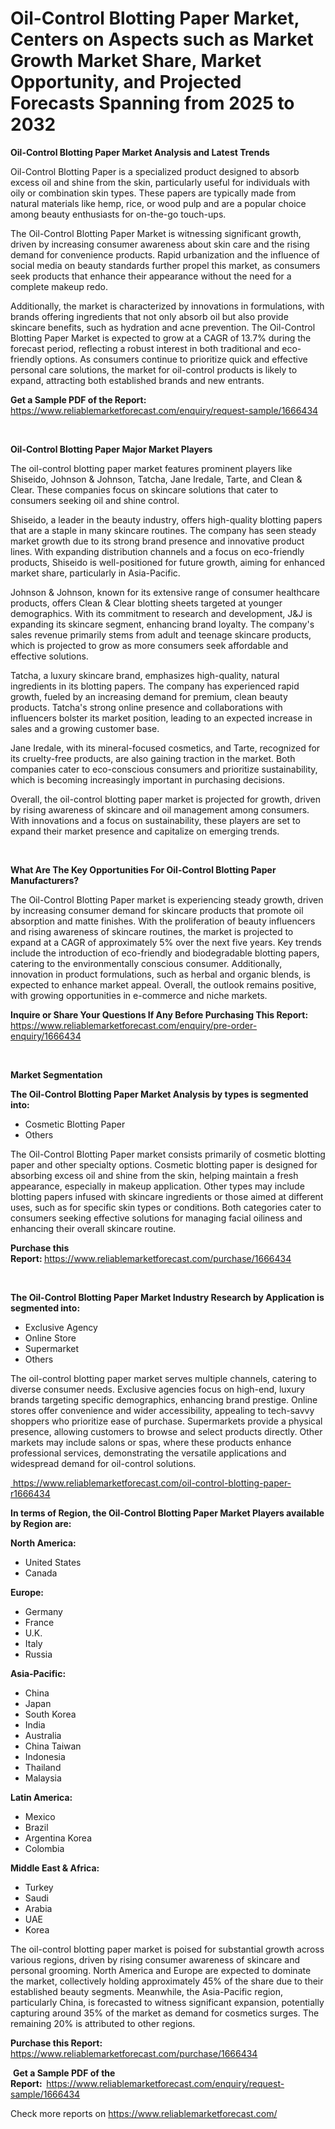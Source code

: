 <p><h1>Oil-Control Blotting Paper Market, Centers on Aspects such as Market Growth Market Share, Market Opportunity, and Projected Forecasts Spanning from 2025 to 2032</h1></p><p><strong>Oil-Control Blotting Paper Market Analysis and Latest Trends</strong></p>
<p><p>Oil-Control Blotting Paper is a specialized product designed to absorb excess oil and shine from the skin, particularly useful for individuals with oily or combination skin types. These papers are typically made from natural materials like hemp, rice, or wood pulp and are a popular choice among beauty enthusiasts for on-the-go touch-ups.</p><p>The Oil-Control Blotting Paper Market is witnessing significant growth, driven by increasing consumer awareness about skin care and the rising demand for convenience products. Rapid urbanization and the influence of social media on beauty standards further propel this market, as consumers seek products that enhance their appearance without the need for a complete makeup redo. </p><p>Additionally, the market is characterized by innovations in formulations, with brands offering ingredients that not only absorb oil but also provide skincare benefits, such as hydration and acne prevention. The Oil-Control Blotting Paper Market is expected to grow at a CAGR of 13.7% during the forecast period, reflecting a robust interest in both traditional and eco-friendly options. As consumers continue to prioritize quick and effective personal care solutions, the market for oil-control products is likely to expand, attracting both established brands and new entrants.</p></p>
<p><strong>Get a Sample PDF of the Report:&nbsp;</strong> <a href="https://www.reliablemarketforecast.com/enquiry/request-sample/1666434?utm_campaign=2320&utm_medium=2&utm_source=Github&utm_content=ia&utm_term=02042025&utm_id=oil-control-blotting-paper">https://www.reliablemarketforecast.com/enquiry/request-sample/1666434</a></p>
<p>&nbsp;</p>
<p><strong>Oil-Control Blotting Paper Major Market Players</strong></p>
<p><p>The oil-control blotting paper market features prominent players like Shiseido, Johnson & Johnson, Tatcha, Jane Iredale, Tarte, and Clean & Clear. These companies focus on skincare solutions that cater to consumers seeking oil and shine control.</p><p>Shiseido, a leader in the beauty industry, offers high-quality blotting papers that are a staple in many skincare routines. The company has seen steady market growth due to its strong brand presence and innovative product lines. With expanding distribution channels and a focus on eco-friendly products, Shiseido is well-positioned for future growth, aiming for enhanced market share, particularly in Asia-Pacific.</p><p>Johnson & Johnson, known for its extensive range of consumer healthcare products, offers Clean & Clear blotting sheets targeted at younger demographics. With its commitment to research and development, J&J is expanding its skincare segment, enhancing brand loyalty. The company's sales revenue primarily stems from adult and teenage skincare products, which is projected to grow as more consumers seek affordable and effective solutions.</p><p>Tatcha, a luxury skincare brand, emphasizes high-quality, natural ingredients in its blotting papers. The company has experienced rapid growth, fueled by an increasing demand for premium, clean beauty products. Tatcha's strong online presence and collaborations with influencers bolster its market position, leading to an expected increase in sales and a growing customer base.</p><p>Jane Iredale, with its mineral-focused cosmetics, and Tarte, recognized for its cruelty-free products, are also gaining traction in the market. Both companies cater to eco-conscious consumers and prioritize sustainability, which is becoming increasingly important in purchasing decisions.</p><p>Overall, the oil-control blotting paper market is projected for growth, driven by rising awareness of skincare and oil management among consumers. With innovations and a focus on sustainability, these players are set to expand their market presence and capitalize on emerging trends.</p></p>
<p>&nbsp;</p>
<p><strong>What Are The Key Opportunities For Oil-Control Blotting Paper Manufacturers?</strong></p>
<p><p>The Oil-Control Blotting Paper market is experiencing steady growth, driven by increasing consumer demand for skincare products that promote oil absorption and matte finishes. With the proliferation of beauty influencers and rising awareness of skincare routines, the market is projected to expand at a CAGR of approximately 5% over the next five years. Key trends include the introduction of eco-friendly and biodegradable blotting papers, catering to the environmentally conscious consumer. Additionally, innovation in product formulations, such as herbal and organic blends, is expected to enhance market appeal. Overall, the outlook remains positive, with growing opportunities in e-commerce and niche markets.</p></p>
<p><strong>Inquire or Share Your Questions If Any Before Purchasing This Report:</strong> <a href="https://www.reliablemarketforecast.com/enquiry/pre-order-enquiry/1666434?utm_campaign=2320&utm_medium=2&utm_source=Github&utm_content=ia&utm_term=02042025&utm_id=oil-control-blotting-paper">https://www.reliablemarketforecast.com/enquiry/pre-order-enquiry/1666434</a></p>
<p>&nbsp;</p>
<p><strong>Market Segmentation</strong></p>
<p><strong>The Oil-Control Blotting Paper Market Analysis by types is segmented into:</strong></p>
<p><ul><li>Cosmetic Blotting Paper</li><li>Others</li></ul></p>
<p><p>The Oil-Control Blotting Paper market consists primarily of cosmetic blotting paper and other specialty options. Cosmetic blotting paper is designed for absorbing excess oil and shine from the skin, helping maintain a fresh appearance, especially in makeup application. Other types may include blotting papers infused with skincare ingredients or those aimed at different uses, such as for specific skin types or conditions. Both categories cater to consumers seeking effective solutions for managing facial oiliness and enhancing their overall skincare routine.</p></p>
<p><strong>Purchase this Report:&nbsp;</strong><a href="https://www.reliablemarketforecast.com/purchase/1666434?utm_campaign=2320&utm_medium=2&utm_source=Github&utm_content=ia&utm_term=02042025&utm_id=oil-control-blotting-paper">https://www.reliablemarketforecast.com/purchase/1666434</a></p>
<p>&nbsp;</p>
<p><strong>The Oil-Control Blotting Paper Market Industry Research by Application is segmented into:</strong></p>
<p><ul><li>Exclusive Agency</li><li>Online Store</li><li>Supermarket</li><li>Others</li></ul></p>
<p><p>The oil-control blotting paper market serves multiple channels, catering to diverse consumer needs. Exclusive agencies focus on high-end, luxury brands targeting specific demographics, enhancing brand prestige. Online stores offer convenience and wider accessibility, appealing to tech-savvy shoppers who prioritize ease of purchase. Supermarkets provide a physical presence, allowing customers to browse and select products directly. Other markets may include salons or spas, where these products enhance professional services, demonstrating the versatile applications and widespread demand for oil-control solutions.</p></p>
<p><a href="https://www.reliablemarketforecast.com/oil-control-blotting-paper-r1666434?utm_campaign=2320&utm_medium=2&utm_source=Github&utm_content=ia&utm_term=02042025&utm_id=oil-control-blotting-paper">&nbsp;https://www.reliablemarketforecast.com/oil-control-blotting-paper-r1666434</a></p>
<p><strong>In terms of Region, the Oil-Control Blotting Paper Market Players available by Region are:</strong></p>
<p>
    <p> <strong> North America: </strong>
        <ul>
            <li>United States</li>
            <li>Canada</li>
        </ul>
        </p> 
    <p> <strong> Europe: </strong>
        <ul>
            <li>Germany</li>
            <li>France</li>
            <li>U.K.</li>
            <li>Italy</li>
            <li>Russia</li>
        </ul>
        </p> 
    <p> <strong> Asia-Pacific: </strong>
        <ul>
            <li>China</li>
            <li>Japan</li>
            <li>South Korea</li>
            <li>India</li>
            <li>Australia</li>
            <li>China Taiwan</li>
            <li>Indonesia</li>
            <li>Thailand</li>
            <li>Malaysia</li>
        </ul>
        </p> 
    <p> <strong> Latin America: </strong>
        <ul>
            <li>Mexico</li>
            <li>Brazil</li>
            <li>Argentina Korea</li>
            <li>Colombia</li>
        </ul>
        </p> 
    <p> <strong> Middle East & Africa: </strong>
        <ul>
            <li>Turkey</li>
            <li>Saudi</li>
            <li>Arabia</li>
            <li>UAE</li>
            <li>Korea</li>
        </ul>
    </p>
    </p>
<p><p>The oil-control blotting paper market is poised for substantial growth across various regions, driven by rising consumer awareness of skincare and personal grooming. North America and Europe are expected to dominate the market, collectively holding approximately 45% of the share due to their established beauty segments. Meanwhile, the Asia-Pacific region, particularly China, is forecasted to witness significant expansion, potentially capturing around 35% of the market as demand for cosmetics surges. The remaining 20% is attributed to other regions.</p></p>
<p><strong>Purchase this Report: </strong><a href="https://www.reliablemarketforecast.com/purchase/1666434?utm_campaign=2320&utm_medium=2&utm_source=Github&utm_content=ia&utm_term=02042025&utm_id=oil-control-blotting-paper">https://www.reliablemarketforecast.com/purchase/1666434</a></p>
<p>&nbsp;<strong>Get a Sample PDF of the Report:&nbsp;&nbsp;</strong><a href="https://www.reliablemarketforecast.com/enquiry/request-sample/1666434?utm_campaign=2320&utm_medium=2&utm_source=Github&utm_content=ia&utm_term=02042025&utm_id=oil-control-blotting-paper">https://www.reliablemarketforecast.com/enquiry/request-sample/1666434</a></p>
<p><strong></strong></p>
<p>Check more reports on <a href="https://www.reliablemarketforecast.com/?utm_campaign=2320&utm_medium=2&utm_source=Github&utm_content=ia&utm_term=02042025&utm_id=oil-control-blotting-paper">https://www.reliablemarketforecast.com/</a></p>